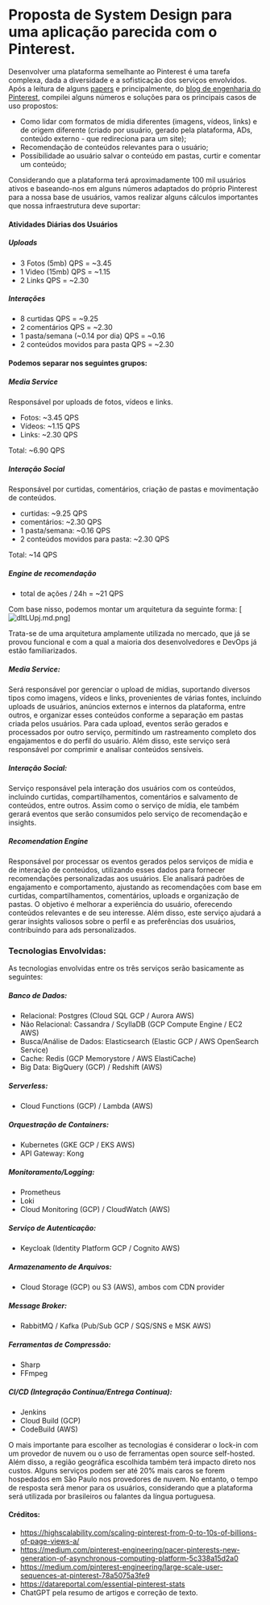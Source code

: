 # Proposta de System Design para uma aplicação parecida com o Pinterest.

Desenvolver uma plataforma semelhante ao Pinterest é uma tarefa complexa, dada a diversidade e a sofisticação dos serviços envolvidos.
Após a leitura de alguns [papers](https://read.engineerscodex.com/p/how-pinterest-scaled-to-11-million) e principalmente, do [blog de engenharia do Pinterest](https://medium.com/pinterest-engineering), compilei alguns números e soluções para os principais casos de uso propostos:
* Como lidar com formatos de mídia diferentes (imagens, vídeos, links) e de origem diferente (criado por usuário, gerado pela plataforma, ADs, conteúdo externo - que redireciona para um site);
* Recomendação de conteúdos relevantes para o usuário;
* Possibilidade ao usuário salvar o conteúdo em pastas, curtir e comentar um conteúdo;

Considerando que a plataforma terá aproximadamente 100 mil usuários ativos e baseando-nos em alguns números adaptados do próprio Pinterest para a nossa base de usuários, vamos realizar alguns cálculos importantes que nossa infraestrutura deve suportar:

#### Atividades Diárias dos Usuários
##### Uploads
* 3 Fotos (5mb) QPS = ~3.45
* 1 Video (15mb) QPS = ~1.15
* 2 Links QPS = ~2.30

##### Interações
* 8 curtidas QPS = ~9.25
* 2 comentários QPS = ~2.30
* 1 pasta/semana (~0.14 por dia) QPS = ~0.16
* 2 conteúdos movidos para pasta QPS = ~2.30


#### Podemos separar nos seguintes grupos:

##### Media Service
Responsável por uploads de fotos, vídeos e links.
* Fotos: ~3.45 QPS
* Vídeos: ~1.15 QPS
* Links: ~2.30 QPS

Total: ~6.90 QPS

##### Interação Social
Responsável por curtidas, comentários, criação de pastas e movimentação de conteúdos.
* curtidas: ~9.25 QPS
* comentários: ~2.30 QPS
* 1 pasta/semana: ~0.16 QPS
* 2 conteúdos movidos para pasta: ~2.30 QPS

Total: ~14 QPS

##### Engine de recomendação
* total de ações / 24h = ~21 QPS

Com base nisso, podemos montar um arquitetura da seguinte forma:
[![dItLUpj.md.png](https://iili.io/dItLUpj.md.png)]

Trata-se de uma arquitetura amplamente utilizada no mercado, que já se provou funcional e com a qual a maioria dos desenvolvedores e DevOps já estão familiarizados.

##### Media Service: 
Será responsável por gerenciar o upload de mídias, suportando diversos tipos como imagens, vídeos e links, provenientes de várias fontes, incluindo uploads de usuários, anúncios externos e internos da plataforma, entre outros, e organizar esses conteúdos conforme a separação em pastas criada pelos usuários. Para cada upload, eventos serão gerados e processados por outro serviço, permitindo um rastreamento completo dos engajamentos e do perfil do usuário. Além disso, este serviço será responsável por comprimir e analisar conteúdos sensíveis.

##### Interação Social:
Serviço responsável pela interação dos usuários com os conteúdos, incluindo curtidas, compartilhamentos, comentários e salvamento de conteúdos, entre outros. Assim como o serviço de mídia, ele também gerará eventos que serão consumidos pelo serviço de recomendação e insights.

##### Recomendation Engine
Responsável por processar os eventos gerados pelos serviços de mídia e de interação de conteúdos, utilizando esses dados para fornecer recomendações personalizadas aos usuários. Ele analisará padrões de engajamento e comportamento, ajustando as recomendações com base em curtidas, compartilhamentos, comentários, uploads e organização de pastas. O objetivo é melhorar a experiência do usuário, oferecendo conteúdos relevantes e de seu interesse. Além disso, este serviço ajudará a gerar insights valiosos sobre o perfil e as preferências dos usuários, contribuindo para ads personalizados.

### Tecnologias Envolvidas:
As tecnologias envolvidas entre os três serviços serão basicamente as seguintes:

##### Banco de Dados:
* Relacional: Postgres (Cloud SQL GCP / Aurora AWS)
* Não Relacional: Cassandra / ScyllaDB (GCP Compute Engine / EC2 AWS)
* Busca/Análise de Dados: Elasticsearch (Elastic GCP / AWS OpenSearch Service)
* Cache: Redis (GCP Memorystore / AWS ElastiCache)
* Big Data: BigQuery (GCP) / Redshift (AWS)

##### Serverless:
* Cloud Functions (GCP) / Lambda (AWS)

##### Orquestração de Containers:
* Kubernetes (GKE GCP / EKS AWS)
* API Gateway: Kong

##### Monitoramento/Logging:
* Prometheus
* Loki
* Cloud Monitoring (GCP) / CloudWatch (AWS)

##### Serviço de Autenticação:
* Keycloak (Identity Platform GCP / Cognito AWS)

##### Armazenamento de Arquivos:
* Cloud Storage (GCP) ou S3 (AWS), ambos com CDN provider

##### Message Broker:
* RabbitMQ / Kafka (Pub/Sub GCP / SQS/SNS e MSK AWS)

##### Ferramentas de Compressão:
* Sharp
* FFmpeg

##### CI/CD (Integração Contínua/Entrega Contínua):
* Jenkins
* Cloud Build (GCP)
* CodeBuild (AWS)

O mais importante para escolher as tecnologias é considerar o lock-in com um provedor de nuvem ou o uso de ferramentas open source self-hosted. Além disso, a região geográfica escolhida também terá impacto direto nos custos. Alguns serviços podem ser até 20% mais caros se forem hospedados em São Paulo nos provedores de nuvem. No entanto, o tempo de resposta será menor para os usuários, considerando que a plataforma será utilizada por brasileiros ou falantes da língua portuguesa.

#### Créditos: 
* https://highscalability.com/scaling-pinterest-from-0-to-10s-of-billions-of-page-views-a/
* https://medium.com/pinterest-engineering/pacer-pinterests-new-generation-of-asynchronous-computing-platform-5c338a15d2a0
* https://medium.com/pinterest-engineering/large-scale-user-sequences-at-pinterest-78a5075a3fe9
* https://datareportal.com/essential-pinterest-stats
* ChatGPT pela resumo de artigos e correção de texto.